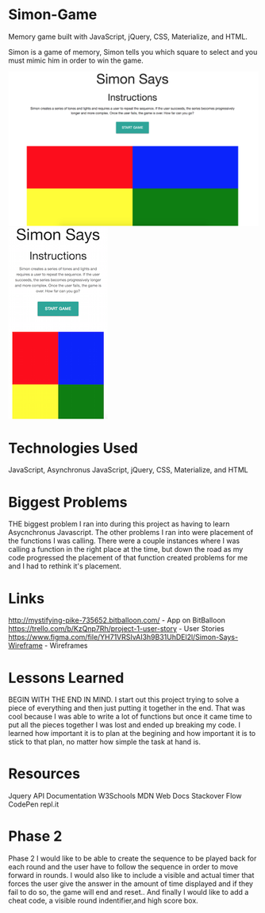 # Simon-Game
Memory game built with JavaScript, jQuery, CSS, Materialize, and HTML. 

Simon is a game of memory, Simon tells you which square to select and you must mimic him in order to win the game. 

![desktop version](/images/desktop.png)
![GitHub Logo](/images/mobile.png)


# Technologies Used 

JavaScript, Asynchronus JavaScript, jQuery, CSS, Materialize, and HTML

# Biggest Problems 

THE biggest problem I ran into during this project as having to learn Asycnchronus Javascript. The other problems I ran into were placement of the functions I was calling. There were a couple instances where I was calling a function in the right place at the time, but down the road as my code progressed the placement of that function created problems for me and I had to rethink it's placement. 

# Links 

http://mystifying-pike-735652.bitballoon.com/ - App on BitBalloon
https://trello.com/b/KzQnp7Rh/project-1-user-story - User Stories 
https://www.figma.com/file/YH71VRSIvAI3h9B31UhDEl2l/Simon-Says-Wireframe - Wireframes 

# Lessons Learned 
BEGIN WITH THE END IN MIND. I start out this project trying to solve a piece of everything and then just putting it together in the end. That was cool because I was able to write a lot of functions but once it came time to put all the pieces together I was lost and ended up breaking my code. I learned how important it is to plan at the begining and how important it is to stick to that plan, no matter how simple the task at hand is. 

# Resources 
Jquery API Documentation 
W3Schools 
MDN Web Docs 
Stackover Flow 
CodePen 
repl.it 

# Phase 2 
Phase 2 I would like to be able to create the sequence to be played back for each round and the user have to follow the sequence in order to move forward in rounds. I would also like to include a visible and actual timer that forces the user give the answer in the amount of time displayed and if they fail to do so, the game will end and reset.. And finally I would like to add a cheat code, a visible round indentifier,and high score box. 




